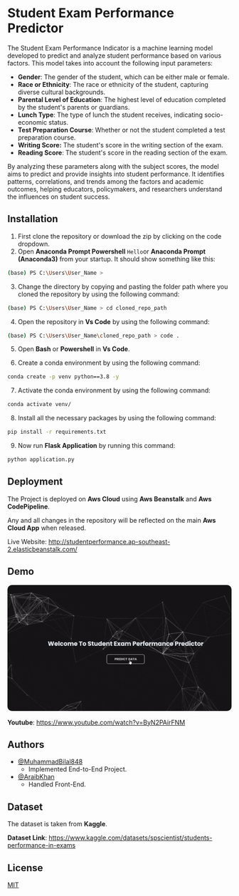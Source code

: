 # Student Exam Performance Predictor

The Student Exam Performance Indicator is a machine learning model developed to predict and analyze student performance based on various factors. This model takes into account the following input parameters:

- **Gender**: The gender of the student, which can be either male or female.<br>
- **Race or Ethnicity**: The race or ethnicity of the student, capturing diverse cultural backgrounds.<br>
- **Parental Level of Education**: The highest level of education completed by the student's parents or guardians.<br>
- **Lunch Type**: The type of lunch the student receives, indicating socio-economic status.<br>
- **Test Preparation Course**: Whether or not the student completed a test preparation course.<br>
- **Writing Score:** The student's score in the writing section of the exam.<br>
- **Reading Score**: The student's score in the reading section of the exam.

By analyzing these parameters along with the subject scores, the model aims to predict and provide insights into student performance. It identifies patterns, correlations, and trends among the factors and academic outcomes, helping educators, policymakers, and researchers understand the influences on student success.

## Installation

1. First clone the repository or download the zip by clicking on the code dropdown.
2. Open **Anaconda Prompt Powershell** <code>Hello</code>or **Anaconda Prompt (Anaconda3)** from your startup. It should show something like this: 
```bash
(base) PS C:\Users\User_Name >
```

3. Change the directory by copying and pasting the folder path where you cloned the repository by using the following command:
```bash
(base) PS C:\Users\User_Name > cd cloned_repo_path
```

4. Open the repository in **Vs Code** by using the following command:
```bash
(base) PS C:\Users\User_Name\cloned_repo_path > code .
```

5. Open **Bash** or **Powershell** in **Vs Code**.

6. Create a conda environment by using the following command:
```bash
conda create -p venv python==3.8 -y
```    

7. Activate the conda environment by using the following command:
```bash
conda activate venv/
```    

8. Install all the necessary packages by using the following command:
```bash
pip install -r requirements.txt
```    

9. Now run **Flask Application** by running this command:
```bash
python application.py
```    

## Deployment

The Project is deployed on **Aws Cloud** using **Aws Beanstalk** and **Aws CodePipeline**.

Any and all changes in the repository will be 
reflected on the main **Aws Cloud App** when released.

Live Website: http://studentperformance.ap-southeast-2.elasticbeanstalk.com/

## Demo

<p align="center">
  <img src="https://github.com/MuhammadBilal848/Portfolio-Website/blob/portfolio/icons/studentperformance.gif" alt="Image description" style="border-radius: 10px;">
</p>

**Youtube**: https://www.youtube.com/watch?v=ByN2PAirFNM

## Authors

- [@MuhammadBilal848](https://github.com/MuhammadBilal848)
    - Implemented End-to-End Project.
- [@AraibKhan](https://github.com/AraibKhan)
    - Handled Front-End.

## Dataset

The dataset is taken from **Kaggle**.

**Dataset Link**: https://www.kaggle.com/datasets/spscientist/students-performance-in-exams
## License

[MIT](https://choosealicense.com/licenses/mit/)

